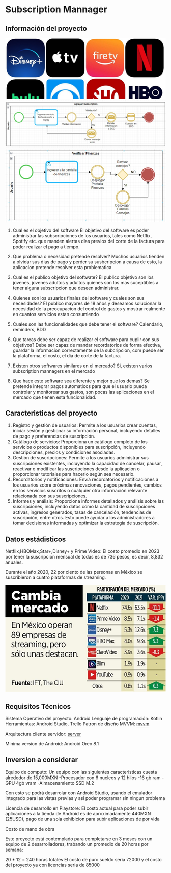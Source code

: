 # Subscription Mannager 

## Información del proyecto
![subs logo](/subs.jpg "Loguito") 
![bpmn1](/BPMN1_proy.jpeg "BPMN Agregar Subscripcion") 
![bpmn2](/BPMN2_proy.jpeg "BPMN Verificar Finanzas") 
1. Cual es el objetivo del software
	El objetivo del software es poder administrar las subscripciones de los usuarios, tales como Netflix, Spotify etc. que manden alertas dias previos del corte de la factura para poder realizar el pago a tiempo.
2. Que problema o necesidad pretende resolver?
	Muchos usuarios tienden a olvidar sus dias de pago y perder su susbcripcion a causa de esto, la aplicacion pretende resolver esta problematica
3. Cual es el publico objetivo del softwate?
	El publico objetivo son los jovenes, jovenes adultos y adultos quienes son los mas suceptibles a tener alguna subscripcion que deseen administrar.
4. Quienes son los usuarios finales del software y cuales son sus necesidades?
	El publico mayores de 18 años y deseamos solucionar la necesidad de la preocupacion del control de gastos y mostrar realmente en cuantos servicios estan consumiendo
	
5. Cuales son las funcionalidades que debe tener el software?
	Calendario, reminders, BDD
6. Que tareas debe ser capaz de realizar el software para cuplir con sus objetivos?
	Debe ser capaz de mandar recordatorios de forma efectiva, guardar la informacion correctamente de la subcripcion, com puede ser la plataforma, el costo, el dia de corte de la factura.
7. Existen otros softwares similares en el mercado?
	Si, existen varios subscription mannagers en el mercado 
8. Que hace este software sea diferente y mejor que los demas?
	Se pretende integrar pagos automaticos para que el usuario pueda controlar y monitorear sus gastos, son pocas las aplicaciones en el mercado que tienen esta funcionalidad.
	
## Caracteristicas del proyecto 
1. Registro y gestión de usuarios: Permite a los usuarios crear cuentas, iniciar sesión y gestionar su información personal, incluyendo detalles de pago y preferencias de suscripción.
2. Catálogo de servicios: Proporciona un catálogo completo de los servicios o productos disponibles para suscripción, incluyendo descripciones, precios y condiciones asociadas.
3. Gestión de suscripciones: Permite a los usuarios administrar sus suscripciones existentes, incluyendo la capacidad de cancelar, pausar, reactivar o modificar las suscripciones desde la aplicacion o proporcionar tutoriales para hacerlo según sea necesario.
4. Recordatorios y notificaciones: Envía recordatorios y notificaciones a los usuarios sobre próximas renovaciones, pagos pendientes, cambios en los servicios suscritos o cualquier otra información relevante relacionada con sus suscripciones.
5. Informes y análisis: Proporciona informes detallados y análisis sobre las suscripciones, incluyendo datos como la cantidad de suscripciones activas, ingresos generados, tasas de cancelación, tendencias de suscripción, entre otros. Esto puede ayudar a los administradores a tomar decisiones informadas y optimizar la estrategia de suscripción.

## Datos estádisticos
Netflix,HBOMax,Star+,Disney+ y Prime Video: 
El costo promedio en 2023 por tener la suscripción mensual de todas es de 736 pesos, es decir, 8,832 anuales.

Durante el año 2020, 22 por ciento de las personas en México se suscribieron a cuatro plataformas de streaming.

![estadisticas](/estadisticas.jpg "Stats") 

## Requisitos Técnicos
Sistema Operativo del proyecto:
	Android
Lenguaje de programación:
	Kotlin
Herramientas:
	Android Studio, Trello
Patron de diseño MVVM:
[mvvm](/MVVM0.jpg "MVVM") 

Arquitectura cliente servidor:
[server](/ClienteServidor.jpeg "server")

Minima version de Android:
	Android Oreo 8.1


## Inversion a considerar 
Equipo de computo: Un equipo con las siguientes caracteristicas cuesta alrededor de 15,000MXN
-Procesador con 6 nucleos y 12 hilos
-16 gb ram
-GPU 4gb vram
-Almacenamiento SSD M.2

Con esto se podrá desarrolar con Android Studio, usando el emulador integrado para las vistas previas y asi poder programar sin ningun problema

Licencia de desarrollo en Playstore:
El costo actual para poder subir aplicaciones a la tienda de Android es de aproximadamente 440MXN (25USD), pago de una sola exhibicion para subir aplicaciones de por vida

Costo de mano de obra

Este proyecto está contemplado para completarse en 3 meses con un equipo de 2 desarrolladores, trabando un promedio de 20 horas por semana:

20 * 12 = 240 horas totales
El costo de puro sueldo seria 72000 y el costo del proyecto ya con licencias seria de 85000



